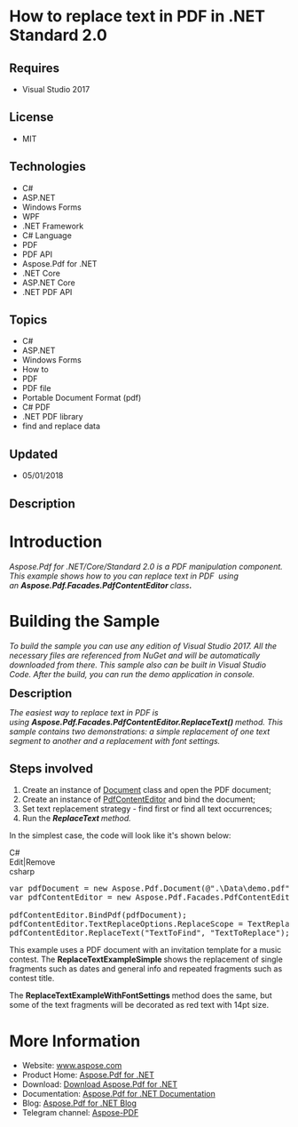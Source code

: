 # How to replace text in PDF in .NET Standard 2.0
## Requires
- Visual Studio 2017
## License
- MIT
## Technologies
- C#
- ASP.NET
- Windows Forms
- WPF
- .NET Framework
- C# Language
- PDF
- PDF API
- Aspose.Pdf for .NET
- .NET Core
- ASP.NET Core
- .NET PDF API
## Topics
- C#
- ASP.NET
- Windows Forms
- How to
- PDF
- PDF file
- Portable Document Format (pdf)
- C# PDF
- .NET PDF library
- find and replace data
## Updated
- 05/01/2018
## Description

<h1>Introduction</h1>
<p><em><span>Aspose.Pdf for .NET/Core/Standard 2.0 is a PDF manipulation component. This example shows how to you&nbsp;can replace text in PDF&nbsp; using an&nbsp;<strong>Aspose.Pdf.Facades.PdfContentEditor
</strong>class<strong>.</strong></span></em></p>
<h1>Building the Sample</h1>
<p><em><span>To build the sample you can use any edition of Visual Studio 2017. All the necessary files are referenced from NuGet and will be automatically downloaded from there. This sample also can be built in Visual Studio Code. After the build, you can
 run the demo application in console.</span></em></p>
<p><span style="font-size:20px; font-weight:bold">Description</span></p>
<p><em>The easiest way to replace text in PDF is using&nbsp;<em><strong>Aspose.Pdf.Facades.PdfContentEditor.ReplaceText()&nbsp;</strong>method.&nbsp;</em></em><em>This sample contains two demonstrations: a&nbsp;simple replacement of one text segment to another
 and a replacement with font settings.</em></p>
<h2>Steps involved</h2>
<ol>
<li>Create an instance of <a href="https://apireference.aspose.com/net/pdf/aspose.pdf/document" target="_blank">
Document</a>&nbsp;class and open the PDF document; </li><li>Create an instance of <a href="https://apireference.aspose.com/net/pdf/aspose.pdf.facades/pdfcontenteditor" target="_blank">
PdfContentEditor</a> and bind the document; </li><li>Set text replacement strategy - find first or find all text occurrences; </li><li>Run the&nbsp;<em><em><strong>ReplaceText </strong>method.</em></em> </li></ol>
<p>In the simplest case, the code will look like it's shown below:</p>
<div class="scriptcode">
<div class="pluginEditHolder" pluginCommand="mceScriptCode">
<div class="title"><span>C#</span></div>
<div class="pluginLinkHolder"><span class="pluginEditHolderLink">Edit</span>|<span class="pluginRemoveHolderLink">Remove</span></div>
<span class="hidden">csharp</span>

<div class="preview">
<pre class="csharp">var&nbsp;pdfDocument&nbsp;=&nbsp;<span class="cs__keyword">new</span>&nbsp;Aspose.Pdf.Document(@<span class="cs__string">&quot;.\Data\demo.pdf&quot;</span>);&nbsp;
var&nbsp;pdfContentEditor&nbsp;=&nbsp;<span class="cs__keyword">new</span>&nbsp;Aspose.Pdf.Facades.PdfContentEditor();&nbsp;
&nbsp;
pdfContentEditor.BindPdf(pdfDocument);&nbsp;
pdfContentEditor.TextReplaceOptions.ReplaceScope&nbsp;=&nbsp;TextReplaceOptions.Scope.REPLACE_FIRST;&nbsp;
pdfContentEditor.ReplaceText(<span class="cs__string">&quot;TextToFind&quot;</span>,&nbsp;<span class="cs__string">&quot;TextToReplace&quot;</span>);</pre>
</div>
</div>
</div>
<p>This example uses a PDF document with an invitation template for a music contest. The&nbsp;<strong>ReplaceTextExampleSimple&nbsp;</strong>shows the replacement of single fragments such as dates and general info and repeated fragments such as contest title.</p>
<p>The <strong>ReplaceTextExampleWithFontSettings </strong>method does the same, but some of the text fragments will be decorated as red text with 14pt size.</p>
<h1>More Information</h1>
<ul>
<li>Website:&nbsp;<a rel="nofollow" href="http://www.aspose.com/">www.aspose.com</a>
</li><li>Product Home:&nbsp;<a rel="nofollow" href="https://products.aspose.com/pdf/net">Aspose.Pdf for .NET</a>
</li><li>Download:&nbsp;<a rel="nofollow" href="https://www.nuget.org/packages/Aspose.Pdf/">Download Aspose.Pdf for .NET</a>
</li><li>Documentation:&nbsp;<a rel="nofollow" href="https://docs.aspose.com/display/pdfnet/Home">Aspose.Pdf for .NET Documentation</a>
</li><li>Blog:&nbsp;<a rel="nofollow" href="https://blog.aspose.com/category/aspose-products/aspose-pdf-product-family/">Aspose.Pdf for .NET Blog</a>
</li><li>Telegram channel:&nbsp;<a href="https://t.me/asposepdf">Aspose-PDF</a> </li></ul>
